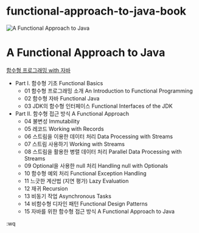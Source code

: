 # functional-approach-to-java-book

![A Functional Approach to Java](https://image.aladin.co.kr/product/33664/26/cover200/k322939739_1.jpg)

# A Functional Approach to Java

[함수형 프로그래밍 with 자바](Functional-Approach.md)

* Part I. 함수형 기초 Functional Basics
  * 01 함수형 프로그래밍 소개 An Introduction to Functional Programming
  * 02 함수형 자바 Functional Java
  * 03 JDK의 함수형 인터페이스 Functional Interfaces of the JDK
* Part II. 함수형 접근 방식 A Functional Approach
  * 04 불변성 Immutability
  * 05 레코드 Working with Records
  * 06 스트림을 이용한 데이터 처리 Data Processing with Streams
  * 07 스트림 사용하기 Working with Streams
  * 08 스트림을 활용한 병렬 데이터 처리 Parallel Data Processing with Streams
  * 09 Optional을 사용한 null 처리 Handling null with Optionals
  * 10 함수형 예외 처리 Functional Exception Handling
  * 11 느긋한 계산법 (지연 평가) Lazy Evaluation
  * 12 재귀 Recursion
  * 13 비동기 작업 Asynchronous Tasks
  * 14 비함수형 디자인 패턴 Functional Design Patterns
  * 15 자바를 위한 함수형 접근 방식 A Functional Approach to Java

:wq